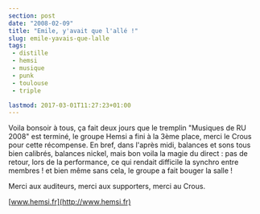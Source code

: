 ```yaml
---
section: post
date: "2008-02-09"
title: "Emile, y'avait que l'allé !"
slug: emile-yavais-que-lalle
tags:
 - distille
 - hemsi
 - musique
 - punk
 - toulouse
 - triple

lastmod: 2017-03-01T11:27:23+01:00
---
```


Voila bonsoir à tous, ça fait deux jours que le tremplin "Musiques de RU 2008" est terminé, le groupe Hemsi a fini à la 3ème place, merci le Crous pour cette récompense. En bref, dans l'après midi, balances et sons tous bien calibrés, balances nickel, mais bon voila la magie du direct : pas de retour, lors de la performance, ce qui rendait difficile la synchro entre membres ! et bien même sans cela, le groupe a fait bouger la salle !

Merci aux auditeurs, merci aux supporters, merci au Crous.

[www.hemsi.fr](http://www.hemsi.fr)
